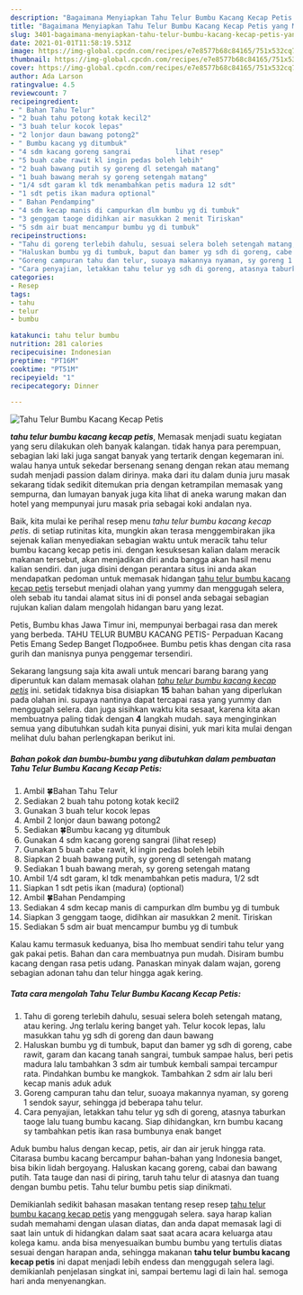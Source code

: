 ```yaml
---
description: "Bagaimana Menyiapkan Tahu Telur Bumbu Kacang Kecap Petis yang Menggugah Selera"
title: "Bagaimana Menyiapkan Tahu Telur Bumbu Kacang Kecap Petis yang Menggugah Selera"
slug: 3401-bagaimana-menyiapkan-tahu-telur-bumbu-kacang-kecap-petis-yang-menggugah-selera
date: 2021-01-01T11:58:19.531Z
image: https://img-global.cpcdn.com/recipes/e7e8577b68c84165/751x532cq70/tahu-telur-bumbu-kacang-kecap-petis-foto-resep-utama.jpg
thumbnail: https://img-global.cpcdn.com/recipes/e7e8577b68c84165/751x532cq70/tahu-telur-bumbu-kacang-kecap-petis-foto-resep-utama.jpg
cover: https://img-global.cpcdn.com/recipes/e7e8577b68c84165/751x532cq70/tahu-telur-bumbu-kacang-kecap-petis-foto-resep-utama.jpg
author: Ada Larson
ratingvalue: 4.5
reviewcount: 7
recipeingredient:
- " Bahan Tahu Telur"
- "2 buah tahu potong kotak kecil2"
- "3 buah telur kocok lepas"
- "2 lonjor daun bawang potong2"
- " Bumbu kacang yg ditumbuk"
- "4 sdm kacang goreng sangrai           lihat resep"
- "5 buah cabe rawit kl ingin pedas boleh lebih"
- "2 buah bawang putih sy goreng dl setengah matang"
- "1 buah bawang merah sy goreng setengah matang"
- "1/4 sdt garam kl tdk menambahkan petis madura 12 sdt"
- "1 sdt petis ikan madura optional"
- " Bahan Pendamping"
- "4 sdm kecap manis di campurkan dlm bumbu yg di tumbuk"
- "3 genggam taoge didihkan air masukkan 2 menit Tiriskan"
- "5 sdm air buat mencampur bumbu yg di tumbuk"
recipeinstructions:
- "Tahu di goreng terlebih dahulu, sesuai selera boleh setengah matang, atau kering. Jng terlalu kering banget yah. Telur kocok lepas, lalu masukkan tahu yg sdh di goreng dan daun bawang"
- "Haluskan bumbu yg di tumbuk, baput dan bamer yg sdh di goreng, cabe rawit, garam dan kacang tanah sangrai, tumbuk sampae halus, beri petis madura lalu tambahkan 3 sdm air tumbuk kembali sampai tercampur rata. Pindahkan bumbu ke mangkok. Tambahkan 2 sdm air lalu beri kecap manis aduk aduk"
- "Goreng campuran tahu dan telur, suoaya makannya nyaman, sy goreng 1 sendok sayur, sehingga jd beberapa tahu telur."
- "Cara penyajian, letakkan tahu telur yg sdh di goreng, atasnya taburkan taoge lalu tuang bumbu kacang. Siap dihidangkan, krn bumbu kacang sy tambahkan petis ikan rasa bumbunya enak banget"
categories:
- Resep
tags:
- tahu
- telur
- bumbu

katakunci: tahu telur bumbu 
nutrition: 281 calories
recipecuisine: Indonesian
preptime: "PT16M"
cooktime: "PT51M"
recipeyield: "1"
recipecategory: Dinner

---
```



![Tahu Telur Bumbu Kacang Kecap Petis](https://img-global.cpcdn.com/recipes/e7e8577b68c84165/751x532cq70/tahu-telur-bumbu-kacang-kecap-petis-foto-resep-utama.jpg)

<b><i>tahu telur bumbu kacang kecap petis</i></b>, Memasak menjadi suatu kegiatan yang seru dilakukan oleh banyak kalangan. tidak hanya para perempuan, sebagian laki laki juga sangat banyak yang tertarik dengan kegemaran ini. walau hanya untuk sekedar bersenang senang dengan rekan atau memang sudah menjadi passion dalam dirinya. maka dari itu dalam dunia juru masak sekarang tidak sedikit ditemukan pria dengan ketrampilan memasak yang sempurna, dan lumayan banyak juga kita lihat di aneka warung makan dan hotel yang mempunyai juru masak pria sebagai koki andalan nya.

Baik, kita mulai ke perihal resep menu <i>tahu telur bumbu kacang kecap petis</i>. di setiap rutinitas kita, mungkin akan terasa menggembirakan jika sejenak kalian menyediakan sebagian waktu untuk meracik tahu telur bumbu kacang kecap petis ini. dengan kesuksesan kalian dalam meracik makanan tersebut, akan menjadikan diri anda bangga akan hasil menu kalian sendiri. dan juga disini dengan perantara situs ini anda akan mendapatkan pedoman untuk memasak hidangan <u>tahu telur bumbu kacang kecap petis</u> tersebut menjadi olahan yang yummy dan menggugah selera, oleh sebab itu tandai alamat situs ini di ponsel anda sebagai sebagian rujukan kalian dalam mengolah hidangan baru yang lezat.

Petis, Bumbu khas Jawa Timur ini, mempunyai berbagai rasa dan merek yang berbeda. TAHU TELUR BUMBU KACANG PETIS- Perpaduan Kacang Petis Emang Sedep Banget Подробнее. Bumbu petis khas dengan cita rasa gurih dan manisnya punya penggemar tersendiri.


Sekarang langsung saja kita awali untuk mencari barang barang yang diperuntuk kan dalam memasak olahan <u><i>tahu telur bumbu kacang kecap petis</i></u> ini. setidak tidaknya bisa disiapkan <b>15</b> bahan bahan yang diperlukan pada olahan ini. supaya nantinya dapat tercapai rasa yang yummy dan menggugah selera. dan juga sisihkan waktu kita sesaat, karena kita akan membuatnya paling tidak dengan <b>4</b> langkah mudah. saya menginginkan semua yang dibutuhkan sudah kita punyai disini, yuk mari kita mulai dengan melihat dulu bahan perlengkapan berikut ini.

<!--inarticleads1-->

##### Bahan pokok dan bumbu-bumbu yang dibutuhkan dalam pembuatan Tahu Telur Bumbu Kacang Kecap Petis:

1. Ambil  🍀Bahan Tahu Telur
1. Sediakan 2 buah tahu potong kotak kecil2
1. Gunakan 3 buah telur kocok lepas
1. Ambil 2 lonjor daun bawang potong2
1. Sediakan  🍀Bumbu kacang yg ditumbuk
1. Gunakan 4 sdm kacang goreng sangrai           (lihat resep)
1. Gunakan 5 buah cabe rawit, kl ingin pedas boleh lebih
1. Siapkan 2 buah bawang putih, sy goreng dl setengah matang
1. Sediakan 1 buah bawang merah, sy goreng setengah matang
1. Ambil 1/4 sdt garam, kl tdk menambahkan petis madura, 1/2 sdt
1. Siapkan 1 sdt petis ikan (madura) (optional)
1. Ambil  🍀Bahan Pendamping
1. Sediakan 4 sdm kecap manis di campurkan dlm bumbu yg di tumbuk
1. Siapkan 3 genggam taoge, didihkan air masukkan 2 menit. Tiriskan
1. Sediakan 5 sdm air buat mencampur bumbu yg di tumbuk


Kalau kamu termasuk keduanya, bisa lho membuat sendiri tahu telur yang gak pakai petis. Bahan dan cara membuatnya pun mudah. Disiram bumbu kacang dengan rasa petis udang. Panaskan minyak dalam wajan, goreng sebagian adonan tahu dan telur hingga agak kering. 

<!--inarticleads2-->

##### Tata cara mengolah Tahu Telur Bumbu Kacang Kecap Petis:

1. Tahu di goreng terlebih dahulu, sesuai selera boleh setengah matang, atau kering. Jng terlalu kering banget yah. Telur kocok lepas, lalu masukkan tahu yg sdh di goreng dan daun bawang
1. Haluskan bumbu yg di tumbuk, baput dan bamer yg sdh di goreng, cabe rawit, garam dan kacang tanah sangrai, tumbuk sampae halus, beri petis madura lalu tambahkan 3 sdm air tumbuk kembali sampai tercampur rata. Pindahkan bumbu ke mangkok. Tambahkan 2 sdm air lalu beri kecap manis aduk aduk
1. Goreng campuran tahu dan telur, suoaya makannya nyaman, sy goreng 1 sendok sayur, sehingga jd beberapa tahu telur.
1. Cara penyajian, letakkan tahu telur yg sdh di goreng, atasnya taburkan taoge lalu tuang bumbu kacang. Siap dihidangkan, krn bumbu kacang sy tambahkan petis ikan rasa bumbunya enak banget


Aduk bumbu halus dengan kecap, petis, air dan air jeruk hingga rata. Citarasa bumbu kacang bercampur bahan-bahan yang Indonesia banget, bisa bikin lidah bergoyang. Haluskan kacang goreng, cabai dan bawang putih. Tata tauge dan nasi di piring, taruh tahu telur di atasnya dan tuang dengan bumbu petis. Tahu telur bumbu petis siap dinikmati. 

Demikianlah sedikit bahasan masakan tentang resep resep <u>tahu telur bumbu kacang kecap petis</u> yang menggugah selera. saya harap kalian sudah memahami dengan ulasan diatas, dan anda dapat memasak lagi di saat lain untuk di hidangkan dalam saat saat acara acara keluarga atau kolega kamu. anda bisa menyesuaikan bumbu bumbu yang tertulis diatas sesuai dengan harapan anda, sehingga makanan <b>tahu telur bumbu kacang kecap petis</b> ini dapat menjadi lebih endess dan menggugah selera lagi. demikianlah penjelasan singkat ini, sampai bertemu lagi di lain hal. semoga hari anda menyenangkan.
